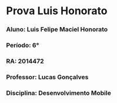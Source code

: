 # Prova Luis Honorato

### Aluno: Luis Felipe Maciel Honorato
### Período: 6°
### RA: 2014472
### Professor: Lucas Gonçalves
### Disciplina: Desenvolvimento Mobile
